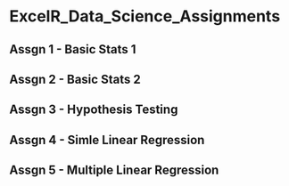 # ExcelR_Data_Science_Assignments
## Assgn 1 - Basic Stats 1
## Assgn 2 - Basic Stats 2
## Assgn 3 - Hypothesis Testing
## Assgn 4 - Simle Linear Regression
## Assgn 5 - Multiple Linear Regression
